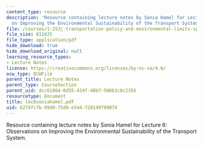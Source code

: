 ```yaml
---
content_type: resource
description: 'Resource containing lecture notes by Sonia Hamel for Lecture 6: Observations
  on Improving the Environmental Sustainability of the Transport System.'
file: /courses/1-253j-transportation-policy-and-environmental-limits-spring-2004/b274fc7b99d075d8e544728149799074_lec6soniahamel.pdf
file_size: 811625
file_type: application/pdf
hide_download: true
hide_download_original: null
learning_resource_types:
- Lecture Notes
license: https://creativecommons.org/licenses/by-nc-sa/4.0/
ocw_type: OCWFile
parent_title: Lecture Notes
parent_type: CourseSection
parent_uid: dcc61864-0d55-424f-48b7-506b3c8c2356
resourcetype: Document
title: lec6soniahamel.pdf
uid: b274fc7b-99d0-75d8-e544-728149799074
---
```

Resource containing lecture notes by Sonia Hamel for Lecture 6: Observations on Improving the Environmental Sustainability of the Transport System.